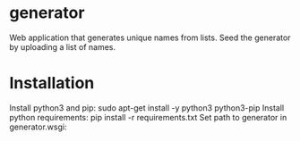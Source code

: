 # generator
Web application that generates unique names from lists.
Seed the generator by uploading a list of names.

Installation
============
Install python3 and pip: sudo apt-get install -y python3 python3-pip
Install python requirements: pip install -r requirements.txt
Set path to generator in generator.wsgi: 